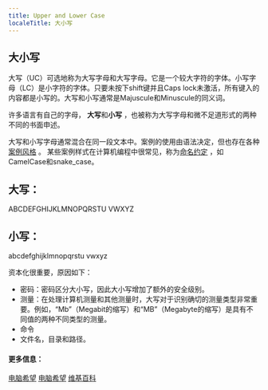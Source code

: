 ```yaml
---
title: Upper and Lower Case
localeTitle: 大小写
---
```

## 大小写

大写（UC）可选地称为大写字母和大写字母。它是一个较大字符的字体。小写字母（LC）是小字符的字体。只要未按下shift键并且Caps lock未激活，所有键入的内容都是小写的。大写和小写通常是Majuscule和Minuscule的同义词。

许多语言有自己的字母， **大写**和****小写**** ，也被称为大写字母和微不足道形式的两种不同的书面申述。

大写和小写字母通常混合在同一段文本中。案例的使用由语法决定，但也存在各种[案例风格](https://en.wikipedia.org/wiki/Letter_case#Case_styles) 。 某些案例样式在计算机编程中很常见，称为[命名约定](https://guide.freecodecamp.org/javascript/naming-convention-for-javascript) ，如CamelCase和snake\_case。

## 大写：

ABCDEFGHIJKLMNOPQRSTU VWXYZ

## 小写：

abcdefghijklmnopqrstu vwxyz

资本化很重要，原因如下：

*   密码：密码区分大小写，因此大小写增加了额外的安全级别。
*   测量：在处理计算机测量和其他测量时，大写对于识别确切的测量类型非常重要。例如，“Mb”（Megabit的缩写）和“MB”（Megabyte的缩写）是具有不同值的两种不同类型的测量。
*   命令
*   文件名，目录和路径。

#### 更多信息：

[电脑希望](https://www.computerhope.com/jargon/u/uppercase.htm) [电脑希望](https://www.computerhope.com/jargon/l/lowercas.htm) [维基百科](https://en.m.wikipedia.org/wiki/Letter_case)